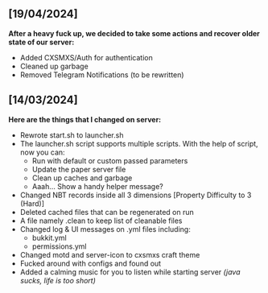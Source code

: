 ## [19/04/2024]

**After a heavy fuck up, we decided to take some actions and recover older state of our server:**
- Added CXSMXS/Auth for authentication
- Cleaned up garbage
- Removed Telegram Notifications (to be rewritten)

## [14/03/2024]

**Here are the things that I changed on server:**
- Rewrote start.sh to launcher.sh
- The launcher.sh script supports multiple scripts. With the help of script, now you can:
    - Run with default or custom passed parameters
    - Update the paper server file
    - Clean up caches and garbage
    - Aaah... Show a handy helper message?
- Changed NBT records inside all 3 dimensions [Property Difficulty to 3 (Hard)]
- Deleted cached files that can be regenerated on run
- A file namely .clean to keep list of cleanable files 
- Changed log & UI messages on .yml files including:
    - bukkit.yml
    - permissions.yml
- Changed motd and server-icon to cxsmxs craft theme
- Fucked around with configs and found out
- Added a calming music for you to listen while starting server _(java sucks, life is too short)_